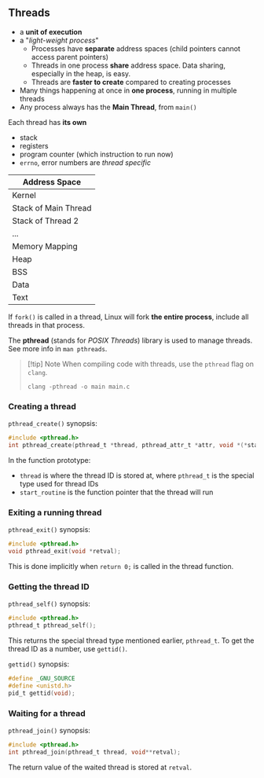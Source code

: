 

## Threads
- a **unit of execution**
- a "*light-weight process*"
	- Processes have **separate** address spaces (child pointers cannot access parent pointers)
	- Threads in one process **share** address space. Data sharing, especially in the heap, is easy.
	- Threads are **faster to create** compared to creating processes
- Many things happening at once in **one process**, running in multiple threads
- Any process always has the **Main Thread**, from `main()`

Each thread has **its own**
- stack
- registers
- program counter (which instruction to run now)
- `errno`, error numbers are *thread specific*

| Address Space        |
| -------------------- |
| Kernel               |
| Stack of Main Thread |
| Stack of Thread 2    |
| ...                  |
| Memory Mapping       |
| Heap                 |
| BSS                  |
| Data                 |
| Text                 |

If `fork()` is called in a thread, Linux will fork **the entire process**, include all threads in that process.

The **pthread** (stands for *POSIX Threads*) library is used to manage threads. See more info in `man pthreads`.

> [!tip] Note
> When compiling code with threads, use the `pthread` flag on `clang`.
> 
> ```
> clang -pthread -o main main.c
> ```


### Creating a thread
`pthread_create()` synopsis:
```c
#include <pthread.h>
int pthread_create(pthread_t *thread, pthread_attr_t *attr, void *(*start_routine)(void *), void *arg);
```

In the function prototype:
- `thread` is where the thread ID is stored at, where `pthread_t` is the special type used for thread IDs
- `start_routine` is the function pointer that the thread will run

### Exiting a running thread
`pthread_exit()` synopsis:
```c
#include <pthread.h>
void pthread_exit(void *retval);
```

This is done implicitly when `return 0;` is called in the thread function.

### Getting the thread ID
`pthread_self()` synopsis:
```c
#include <pthread.h>
pthread_t pthread_self();
```

This returns the special thread type mentioned earlier, `pthread_t`. To get the thread ID as a number, use `gettid()`.

`gettid()` synopsis:
```c
#define _GNU_SOURCE
#define <unistd.h>
pid_t gettid(void);
```

### Waiting for a thread
`pthread_join()` synopsis:
```c
#include <pthread.h>
int pthread_join(pthread_t thread, void**retval);
```

The return value of the waited thread is stored at `retval`.

